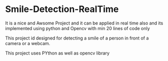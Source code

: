 # Smile-Detection-RealTime
It is a nice and Awsome Project and it can be applied in real time also and its implemented using python and Opencv with min 20 lines of code only

This project id designed for detecting a smile of a person in front of a camera or a webcam.

This project uses PYthon as well as opencv library


